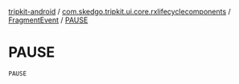 [tripkit-android](../../index.md) / [com.skedgo.tripkit.ui.core.rxlifecyclecomponents](../index.md) / [FragmentEvent](index.md) / [PAUSE](./-p-a-u-s-e.md)

# PAUSE

`PAUSE`